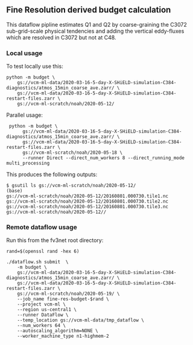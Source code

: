 ## Fine Resolution derived budget calculation

This dataflow pipline estimates Q1 and Q2 by coarse-graining the C3072 sub-grid-scale physical tendencies and adding the
vertical eddy-fluxes which are resolved in C3072 but not at C48.

### Local usage

To test locally use this:

    python -m budget \
        gs://vcm-ml-data/2020-03-16-5-day-X-SHiELD-simulation-C384-diagnostics/atmos_15min_coarse_ave.zarr/ \
        gs://vcm-ml-data/2020-03-16-5-day-X-SHiELD-simulation-C384-restart-files.zarr \
        gs://vcm-ml-scratch/noah/2020-05-12/

Parallel usage:

	 python -m budget \
          gs://vcm-ml-data/2020-03-16-5-day-X-SHiELD-simulation-C384-diagnostics/atmos_15min_coarse_ave.zarr/ \
          gs://vcm-ml-data/2020-03-16-5-day-X-SHiELD-simulation-C384-restart-files.zarr \
          gs://vcm-ml-scratch/noah/2020-05-18 \
          --runner Direct --direct_num_workers 8 --direct_running_mode multi_processing

This produces the following outputs:
```
$ gsutil ls gs://vcm-ml-scratch/noah/2020-05-12/                                                                                                                                                                                                                       (base)
gs://vcm-ml-scratch/noah/2020-05-12/20160801.000730.tile1.nc
gs://vcm-ml-scratch/noah/2020-05-12/20160801.000730.tile2.nc
gs://vcm-ml-scratch/noah/2020-05-12/20160801.000730.tile3.nc
gs://vcm-ml-scratch/noah/2020-05-12//
```


### Remote dataflow usage

Run this from the fv3net root directory:

```
rand=$(openssl rand -hex 6)

./dataflow.sh submit  \
    -m budget \
    gs://vcm-ml-data/2020-03-16-5-day-X-SHiELD-simulation-C384-diagnostics/atmos_15min_coarse_ave.zarr/ \
    gs://vcm-ml-data/2020-03-16-5-day-X-SHiELD-simulation-C384-restart-files.zarr \
    gs://vcm-ml-scratch/noah/2020-05-19/ \
    --job_name fine-res-budget-$rand \
    --project vcm-ml \
    --region us-central1 \
    --runner DataFlow \
    --temp_location gs://vcm-ml-data/tmp_dataflow \
    --num_workers 64 \
    --autoscaling_algorithm=NONE \
    --worker_machine_type n1-highmem-2
```